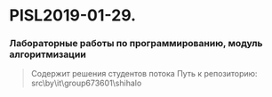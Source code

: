 # PISL2019-01-29.

### Лабораторные работы по программированию, модуль алгоритмизации

>Содержит решения студентов потока
>Путь к репозиторию: src\by\it\group673601\shihalo